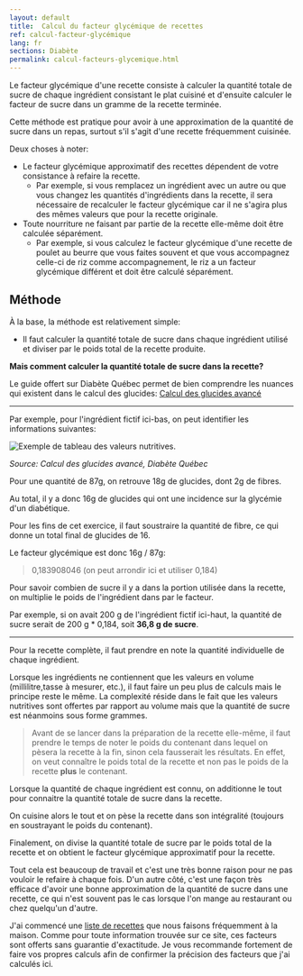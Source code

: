 ```yaml
---
layout: default
title:  Calcul du facteur glycémique de recettes
ref: calcul-facteur-glycémique
lang: fr
sections: Diabète
permalink: calcul-facteurs-glycemique.html
---
```

Le facteur glycémique d'une recette consiste à calculer la quantité totale de sucre de chaque ingrédient consistant le plat cuisiné et d'ensuite calculer le facteur de sucre dans un gramme de la recette terminée.

Cette méthode est pratique pour avoir à une approximation de la quantité de sucre dans un repas, surtout s'il s'agit d'une recette fréquemment cuisinée.

Deux choses à noter:

- Le facteur glycémique approximatif des recettes dépendent de votre consistance à refaire la recette.
  - Par exemple, si vous remplacez un ingrédient avec un autre ou que vous changez les quantités d'ingrédients dans la recette, il sera nécessaire de recalculer le facteur glycémique car il ne s'agira plus des mêmes valeurs que pour la recette originale.
- Toute nourriture ne faisant par partie de la recette elle-même doit être calculée séparément.
  - Par exemple, si vous calculez le facteur glycémique d'une recette de poulet au beurre que vous faites souvent et que vous accompagnez celle-ci de riz comme accompagnement, le riz a un facteur glycémique différent et doit être calculé séparément.

## Méthode

À la base, la méthode est relativement simple:

- Il faut calculer la quantité totale de sucre dans chaque ingrédient utilisé et diviser par le poids total de la recette produite.

**Mais comment calculer la quantité totale de sucre dans la recette?**

Le guide offert sur Diabète Québec permet de bien comprendre les nuances qui existent dans le calcul des glucides:
[Calcul des glucides avancé](https://www.diabete.qc.ca/wp-content/uploads/2014/08/Calcul-glucides-1un-ng-4.pdf)

----
Par exemple, pour l'ingrédient fictif ici-bas, on peut identifier les informations suivantes:

![Exemple de tableau des valeurs nutritives.](../assets/images/tableau-valeur-nutritive.png)

<!--markdownlint-disable MD036-->
*Source: Calcul des glucides avancé, Diabète Québec*
<!--markdownlint-enable MD036-->

Pour une quantité de 87g, on retrouve 18g de glucides, dont 2g de fibres.

Au total, il y a donc 16g de glucides qui ont une incidence sur la glycémie d'un diabétique.

Pour les fins de cet exercice, il faut soustraire la quantité de fibre, ce qui donne un total final de glucides de 16.

Le facteur glycémique est donc 16g / 87g:

> 0,183908046 (on peut arrondir ici et utiliser 0,184)

Pour savoir combien de sucre il y a dans la portion utilisée dans la recette, on multiplie le poids de l'ingrédient dans par le facteur.

Par exemple, si on avait 200 g de l'ingrédient fictif ici-haut, la quantité de sucre serait de 200 g * 0,184, soit **36,8 g de sucre**.

----

Pour la recette complète, il faut prendre en note la quantité individuelle de chaque ingrédient.

Lorsque les ingrédients ne contiennent que les valeurs en volume (millilitre,tasse à mesurer, etc.), il faut faire un peu plus de calculs mais le principe reste le même.
La complexité réside dans le fait que les valeurs nutritives sont offertes par rapport au volume mais que la quantité de sucre est néanmoins sous forme grammes.

>Avant de se lancer dans la préparation de la recette elle-même, il faut prendre le temps de noter le poids du contenant dans lequel on pèsera la recette à la fin, sinon cela fausserait les résultats.
En effet, on veut connaître le poids total de la recette et non pas le poids de la recette **plus** le contenant.

Lorsque la quantité de chaque ingrédient est connu, on additionne le tout pour connaitre la quantité totale de sucre dans la recette.

On cuisine alors le tout et on pèse la recette dans son intégralité (toujours en soustrayant le poids du contenant).

Finalement, on divise la quantité totale de sucre par le poids total de la recette et on obtient le facteur glycémique approximatif pour la recette.

Tout cela est beaucoup de travail et c'est une très bonne raison pour ne pas vouloir le refaire à chaque fois.
D'un autre côté, c'est une façon très efficace d'avoir une bonne approximation de la quantité de sucre dans une recette, ce qui n'est souvent pas le cas lorsque l'on mange au restaurant ou chez quelqu'un d'autre.

J'ai commencé une [liste de recettes](({{site.baseurl}}/recettes-facteur-glycemique.html)) que nous faisons fréquemment à la maison.
Comme pour toute information trouvée sur ce site, ces facteurs sont offerts sans guarantie d'exactitude.
Je vous recommande fortement de faire vos propres calculs afin de confirmer la précision des facteurs que j'ai calculés ici.
